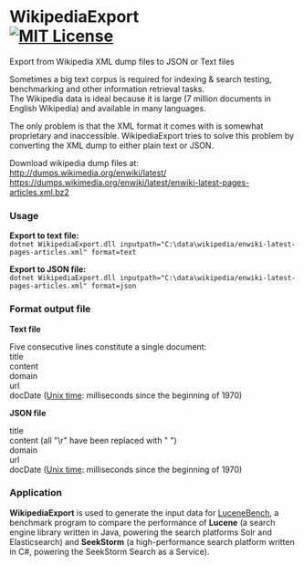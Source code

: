 WikipediaExport<br> 
[![MIT License](https://img.shields.io/github/license/wolfgarbe/wikipediaexport.png)](https://github.com/wolfgarbe/WikipediaExport/blob/master/LICENSE)
========
Export from Wikipedia XML dump files to JSON or Text files

Sometimes a big text corpus is required for indexing & search testing, benchmarking and other information retrieval tasks.<br>
The Wikipedia data is ideal because it is large (7 million documents in English Wikipedia) and available in many languages.

The only problem is that the XML format it comes with is somewhat proprietary and inaccessible. WikipediaExport tries to solve this problem by converting the XML dump to either plain text or JSON.

Download wikipedia dump files at: <br>
http://dumps.wikimedia.org/enwiki/latest/    
https://dumps.wikimedia.org/enwiki/latest/enwiki-latest-pages-articles.xml.bz2

### Usage 

**Export to text file:**<br>
`dotnet WikipediaExport.dll inputpath="C:\data\wikipedia/enwiki-latest-pages-articles.xml" format=text`

**Export to JSON file:**<br>
`dotnet WikipediaExport.dll inputpath="C:\data\wikipedia/enwiki-latest-pages-articles.xml" format=json`

### Format output file 

**Text file**

Five consecutive lines constitute a single document:<br>
title<br>
content<br>
domain<br> 
url<br>
docDate ([Unix time](https://en.wikipedia.org/wiki/Unix_time): milliseconds since the beginning of 1970)<br>

**JSON file**

title<br>
content  (all "\r" have been replaced with " ")<br>
domain<br>
url<br>
docDate  ([Unix time](https://en.wikipedia.org/wiki/Unix_time): milliseconds since the beginning of 1970)<br>

### Application 

**WikipediaExport** is used to generate the input data for [LuceneBench](https://github.com/wolfgarbe/LuceneBench), a benchmark program to compare the performance of **Lucene** (a search engine library written in Java, powering the search platforms Solr and Elasticsearch) and **SeekStorm** (a high-performance search platform written in C#, powering the SeekStorm Search as a Service).
